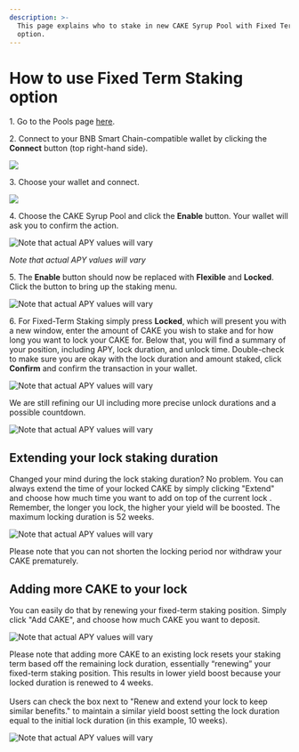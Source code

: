 ```yaml
---
description: >-
  This page explains who to stake in new CAKE Syrup Pool with Fixed Term Staking
  option.
---
```


# How to use Fixed Term Staking option

1\. Go to the Pools page [here](https://pancakeswap.finance/pools).

2\. Connect to your BNB Smart Chain-compatible wallet by clicking the **Connect** button (top right-hand side).

![](<../../../.gitbook/assets/2-how-to-stake-in-syrup-pool (1) (1) (1) (2).png>)

3\. Choose your wallet and connect.

![](<../../../.gitbook/assets/3-how-to-stake-in-syrup-pool (1) (1) (2).png>)

4\. Choose the CAKE Syrup Pool and click the **Enable** button. Your wallet will ask you to confirm the action.

![Note that actual APY values will vary](../../../.gitbook/assets/cake-pool-notenable.png)

_Note that actual APY values will vary_

5\. The **Enable** button should now be replaced with **Flexible** and **Locked**. Click the button to bring up the staking menu.

![Note that actual APY values will vary](../../../.gitbook/assets/cake-pool-enabled1-small.png)

6\. For Fixed-Term Staking simply press **Locked**, which will present you with a new window, enter the amount of CAKE you wish to stake and for how long you want to lock your CAKE for. Below that, you will find a summary of your position, including APY, lock duration, and unlock time. Double-check to make sure you are okay with the lock duration and amount staked, click **Confirm** and confirm the transaction in your wallet.

![Note that actual APY values will vary](../../../.gitbook/assets/5-how-to-stake-in-syrup-pool.png)

We are still refining our UI including more precise unlock durations and a possible countdown.

![Note that actual APY values will vary](../../../.gitbook/assets/6-how-to-stake-in-syrup-pool.png)

## Extending your lock staking duration

Changed your mind during the lock staking duration? No problem. You can always extend the time of your locked CAKE by simply clicking "Extend" and choose how much time you want to add on top of the current lock . Remember, the longer you lock, the higher your yield will be boosted. The maximum locking duration is 52 weeks.

![Note that actual APY values will vary](../../../.gitbook/assets/7-how-to-stake-in-syrup-pool.png)

Please note that you can not shorten the locking period nor withdraw your CAKE prematurely.

## Adding more CAKE to your lock

You can easily do that by renewing your fixed-term staking position. Simply click "Add CAKE", and choose how much CAKE you want to deposit.

![Note that actual APY values will vary](../../../.gitbook/assets/8-how-to-stake-in-syrup-pool.png)

Please note that adding more CAKE to an existing lock resets your staking term based off the remaining lock duration, essentially “renewing” your fixed-term staking position. This results in lower yield boost because your locked duration is renewed to 4 weeks. \
\
Users can check the box next to "Renew and extend your lock to keep similar benefits." to maintain a similar yield boost setting the lock duration equal to the initial lock duration (in this example, 10 weeks).

![Note that actual APY values will vary](../../../.gitbook/assets/9-how-to-stake-in-syrup-pool.png)
